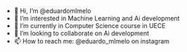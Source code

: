 - 👋 Hi, I’m @eduardomlmelo
- 👀 I’m interested in Machine Learning and Ai development
- 🌱 I’m currently in Computer Science course in UECE
- 💞️ I’m looking to collaborate on Ai development
- 📫 How to reach me: @eduardo_mlmelo on instagram

<!---
eduardomlmelo/eduardomlmelo is a ✨ special ✨ repository because its `README.md` (this file) appears on your GitHub profile.
You can click the Preview link to take a look at your changes.
--->

